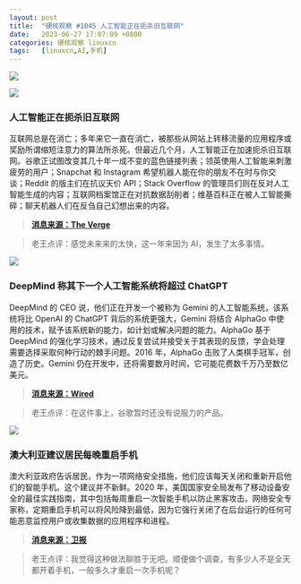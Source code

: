 ```yaml
---
layout: post
title:	"硬核观察 #1045 人工智能正在扼杀旧互联网"
date:	2023-06-27 17:07:09 +0800 
categories:	硬核观察 linuxcn 
tags:	[linuxcn,AI,手机]
---
```



![](/Asserts/Images//attachment/album/202306/27/170607aasysttr30smfaz0.jpg)


![](/Asserts/Images//attachment/album/202306/27/170622w8k8k0mdmkiq28if.jpg)


### 人工智能正在扼杀旧互联网


互联网总是在消亡；多年来它一直在消亡，被那些从网站上转移流量的应用程序或奖励所谓缩短注意力的算法所杀死。但最近几个月，人工智能正在加速扼杀旧互联网。谷歌正试图改变其几十年一成不变的蓝色链接列表；领英使用人工智能来刺激疲劳的用户；Snapchat 和 Instagram 希望机器人能在你的朋友不在时与你交谈；Reddit 的版主们在抗议天价 API；Stack Overflow 的管理员们则在反对人工智能生成的内容；互联网档案馆正在对抗数据刮削者；维基百科正在被人工智能撕碎；聊天机器人们在反刍自己幻想出来的内容。



> 
> **[消息来源：The Verge](https://www.theverge.com/2023/6/26/23773914/ai-large-language-models-data-scraping-generation-remaking-web)**
> 
> 
> 



> 
> 老王点评：感觉未来来的太快，这一年来因为 AI，发生了太多事情。
> 
> 
> 


![](/Asserts/Images//attachment/album/202306/27/170636yvwwwinlzchivaxu.jpg)


### DeepMind 称其下一个人工智能系统将超过 ChatGPT


DeepMind 的 CEO 说，他们正在开发一个被称为 Gemini 的人工智能系统，该系统将比 OpenAI 的 ChatGPT 背后的系统更强大，Gemini 将结合 AlphaGo 中使用的技术，赋予该系统新的能力，如计划或解决问题的能力。AlphaGo 基于 DeepMind 的强化学习技术，通过反复尝试并接受关于其表现的反馈，学会处理需要选择采取何种行动的棘手问题。2016 年，AlphaGo 击败了人类棋手冠军，创造了历史。Gemini 仍在开发中，还将需要数月时间，它可能花费数千万乃至数亿美元。



> 
> **[消息来源：Wired](https://www.wired.com/story/google-deepmind-demis-hassabis-chatgpt/)**
> 
> 
> 



> 
> 老王点评：在这件事上，谷歌暂时还没有说服力的产品。
> 
> 
> 


![](/Asserts/Images//attachment/album/202306/27/170656xzare25wb4az52en.jpg)


### 澳大利亚建议居民每晚重启手机


澳大利亚政府告诉居民，作为一项网络安全措施，他们应该每天关闭和重新开启他们的智能手机。这个建议并不新鲜。2020 年，美国国家安全局发布了移动设备安全的最佳实践指南，其中包括每周重启一次智能手机以防止黑客攻击。网络安全专家称，定期重启手机可以将风险降到最低，因为它强行关闭了在后台运行的任何可能恶意监控用户或收集数据的应用程序和进程。



> 
> **[消息来源：卫报](https://www.theguardian.com/technology/2023/jun/23/turn-your-phone-off-every-night-for-five-minutes-australian-pm-tells-residents)**
> 
> 
> 



> 
> 老王点评：我觉得这种做法聊胜于无吧。顺便做个调查，有多少人不是全天都开着手机，一般多久才重启一次手机呢？
> 
> 
>

